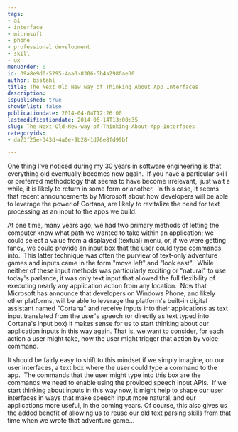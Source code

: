 ```yaml
---
tags:
- ai
- interface
- microsoft
- phone
- professional development
- skill
- ux
menuorder: 0
id: 09a8e9d0-5295-4aa0-8306-5b4a2980ae30
author: bsstahl
title: The Next Old New way of Thinking About App Interfaces
description: 
ispublished: true
showinlist: false
publicationdate: 2014-04-04T12:26:00
lastmodificationdate: 2014-06-14T13:00:35
slug: The-Next-Old-New-way-of-Thinking-About-App-Interfaces
categoryids:
- da73f25e-343d-4a0e-9b28-1d76e8fd99bf

---
```


One thing I've noticed during my 30 years in software engineering is that everything old eventually becomes new again.  If you have a particular skill or preferred methodology that seems to have become irrelevant,  just wait a while, it is likely to return in some form or another.  In this case, it seems that recent announcements by Microsoft about how developers will be able to leverage the power of Cortana, are likely to revitalize the need for text processing as an input to the apps we build.

At one time, many years ago, we had two primary methods of letting the computer know what path we wanted to take within an application; we could select a value from a displayed (textual) menu, or, if we were getting fancy, we could provide an input box that the user could type commands into.  This latter technique was often the purview of text-only adventure games and inputs came in the form "move left" and "look east".  While neither of these input methods was particularly exciting or "natural" to use today's parlance, it was only text input that allowed the full flexibility of executing nearly any application action from any location.  Now that Microsoft has announce that developers on Windows Phone, and likely other platforms, will be able to leverage the platform's built-in digital assistant named "Cortana" and receive inputs into their applications as text input translated from the user's speech (or directly as text typed into Cortana's input box) it makes sense for us to start thinking about our application inputs in this way again. That is, we want to consider, for each action a user might take, how the user might trigger that action by voice command.

It should be fairly easy to shift to this mindset if we simply imagine, on our user interfaces, a text box where the user could type a command to the app.  The commands that the user might type into this box are the commands we need to enable using the provided speech input APIs.  If we start thinking about inputs in this way now, it might help to shape our user interfaces in ways that make speech input more natural, and our applications more useful, in the coming years. Of course, this also gives us the added benefit of allowing us to reuse our old text parsing skills from that time when we wrote that adventure game…



